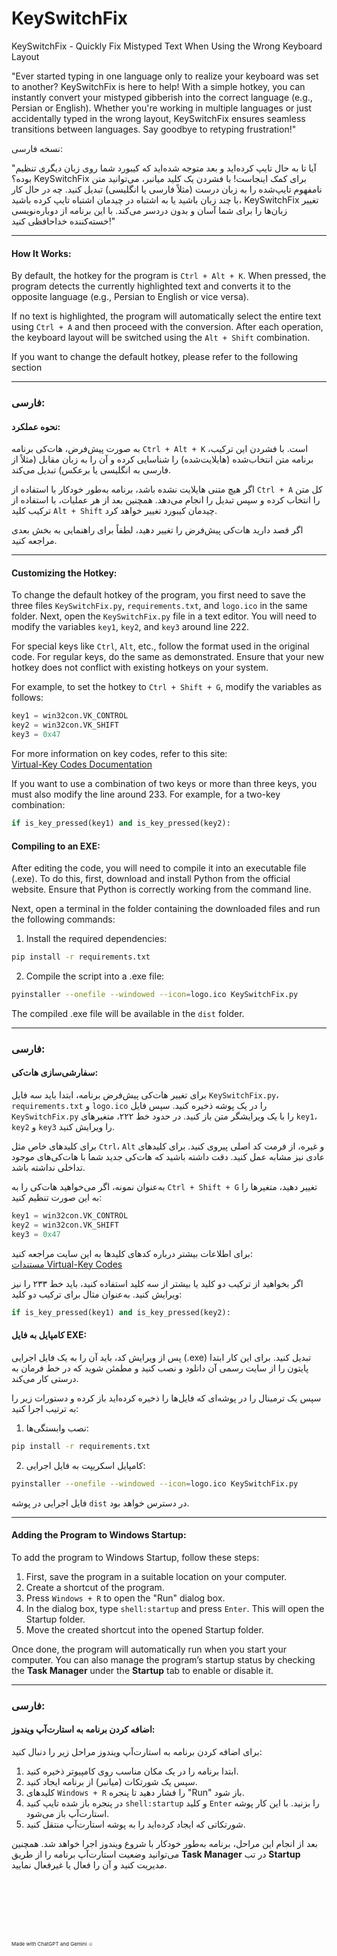 # KeySwitchFix
KeySwitchFix - Quickly Fix Mistyped Text When Using the Wrong Keyboard Layout

"Ever started typing in one language only to realize your keyboard was set to another? KeySwitchFix is here to help! With a simple hotkey, you can instantly convert your mistyped gibberish into the correct language (e.g., Persian or English). Whether you're working in multiple languages or just accidentally typed in the wrong layout, KeySwitchFix ensures seamless transitions between languages. Say goodbye to retyping frustration!"

نسخه فارسی:

"آیا تا به حال تایپ کرده‌اید و بعد متوجه شده‌اید که کیبورد شما روی زبان دیگری تنظیم بوده؟ KeySwitchFix برای کمک اینجاست! با فشردن یک کلید میانبر، می‌توانید متن نامفهوم تایپ‌شده را به زبان درست (مثلاً فارسی یا انگلیسی) تبدیل کنید. چه در حال کار با چند زبان باشید یا به اشتباه در چیدمان اشتباه تایپ کرده باشید، KeySwitchFix تغییر زبان‌ها را برای شما آسان و بدون دردسر می‌کند. با این برنامه از دوباره‌نویسی خسته‌کننده خداحافظی کنید!"

---

#### How It Works:
By default, the hotkey for the program is `Ctrl + Alt + K`. When pressed, the program detects the currently highlighted text and converts it to the opposite language (e.g., Persian to English or vice versa). 

If no text is highlighted, the program will automatically select the entire text using `Ctrl + A` and then proceed with the conversion. After each operation, the keyboard layout will be switched using the `Alt + Shift` combination.

If you want to change the default hotkey, please refer to the following section

---

### فارسی:

#### نحوه عملکرد:
به صورت پیش‌فرض، هات‌کی برنامه `Ctrl + Alt + K` است. با فشردن این ترکیب، برنامه متن انتخاب‌شده (هایلایت‌شده) را شناسایی کرده و آن را به زبان مقابل (مثلاً از فارسی به انگلیسی یا برعکس) تبدیل می‌کند.

اگر هیچ متنی هایلایت نشده باشد، برنامه به‌طور خودکار با استفاده از `Ctrl + A` کل متن را انتخاب کرده و سپس تبدیل را انجام می‌دهد. همچنین بعد از هر عملیات، با استفاده از ترکیب کلید `Alt + Shift` چیدمان کیبورد تغییر خواهد کرد.

اگر قصد دارید هات‌کی پیش‌فرض را تغییر دهید، لطفاً برای راهنمایی به بخش بعدی مراجعه کنید.

---


#### Customizing the Hotkey:
To change the default hotkey of the program, you first need to save the three files `KeySwitchFix.py`, `requirements.txt`, and `logo.ico` in the same folder. Next, open the `KeySwitchFix.py` file in a text editor. You will need to modify the variables `key1`, `key2`, and `key3` around line 222.

For special keys like `Ctrl`, `Alt`, etc., follow the format used in the original code. For regular keys, do the same as demonstrated. Ensure that your new hotkey does not conflict with existing hotkeys on your system. 

For example, to set the hotkey to `Ctrl + Shift + G`, modify the variables as follows:
```python
key1 = win32con.VK_CONTROL
key2 = win32con.VK_SHIFT
key3 = 0x47
```

For more information on key codes, refer to this site:  
[Virtual-Key Codes Documentation](https://learn.microsoft.com/en-us/windows/win32/inputdev/virtual-key-codes)

If you want to use a combination of two keys or more than three keys, you must also modify the line around 233. For example, for a two-key combination:
```python
if is_key_pressed(key1) and is_key_pressed(key2):
```


#### Compiling to an EXE:
After editing the code, you will need to compile it into an executable file (.exe). To do this, first, download and install Python from the official website. Ensure that Python is correctly working from the command line.

Next, open a terminal in the folder containing the downloaded files and run the following commands:

1. Install the required dependencies:
```bash
pip install -r requirements.txt
```

2. Compile the script into a .exe file:
```bash
pyinstaller --onefile --windowed --icon=logo.ico KeySwitchFix.py
```

The compiled .exe file will be available in the `dist` folder.

---

### فارسی:

#### سفارشی‌سازی هات‌کی:
برای تغییر هات‌کی پیش‌فرض برنامه، ابتدا باید سه فایل `KeySwitchFix.py`، `requirements.txt` و `logo.ico` را در یک پوشه ذخیره کنید. سپس فایل `KeySwitchFix.py` را با یک ویرایشگر متن باز کنید. در حدود خط ۲۲۲، متغیرهای `key1`، `key2` و `key3` را ویرایش کنید.

برای کلیدهای خاص مثل `Ctrl`، `Alt` و غیره، از فرمت کد اصلی پیروی کنید. برای کلیدهای عادی نیز مشابه عمل کنید. دقت داشته باشید که هات‌کی جدید شما با هات‌کی‌های موجود تداخلی نداشته باشد.

به‌عنوان نمونه، اگر می‌خواهید هات‌کی را به `Ctrl + Shift + G` تغییر دهید، متغیرها را به این صورت تنظیم کنید:
```python
key1 = win32con.VK_CONTROL
key2 = win32con.VK_SHIFT
key3 = 0x47
```

برای اطلاعات بیشتر درباره کدهای کلیدها به این سایت مراجعه کنید:  
[مستندات Virtual-Key Codes](https://learn.microsoft.com/en-us/windows/win32/inputdev/virtual-key-codes)

اگر بخواهید از ترکیب دو کلید یا بیشتر از سه کلید استفاده کنید، باید خط ۲۳۳ را نیز ویرایش کنید. به‌عنوان مثال برای ترکیب دو کلید:
```python
if is_key_pressed(key1) and is_key_pressed(key2):
```



#### کامپایل به فایل EXE:
پس از ویرایش کد، باید آن را به یک فایل اجرایی (.exe) تبدیل کنید. برای این کار ابتدا پایتون را از سایت رسمی آن دانلود و نصب کنید و مطمئن شوید که در خط فرمان به درستی کار می‌کند.

سپس یک ترمینال را در پوشه‌ای که فایل‌ها را ذخیره کرده‌اید باز کرده و دستورات زیر را به ترتیب اجرا کنید:

1. نصب وابستگی‌ها:
```bash
pip install -r requirements.txt
```

2. کامپایل اسکریپت به فایل اجرایی:
```bash
pyinstaller --onefile --windowed --icon=logo.ico KeySwitchFix.py
```

فایل اجرایی در پوشه `dist` در دسترس خواهد بود.

---

#### Adding the Program to Windows Startup:
To add the program to Windows Startup, follow these steps:

1. First, save the program in a suitable location on your computer.
2. Create a shortcut of the program.
3. Press `Windows + R` to open the "Run" dialog box.
4. In the dialog box, type `shell:startup` and press `Enter`. This will open the Startup folder.
5. Move the created shortcut into the opened Startup folder.

Once done, the program will automatically run when you start your computer. You can also manage the program’s startup status by checking the **Task Manager** under the **Startup** tab to enable or disable it.

---

### فارسی:

#### اضافه کردن برنامه به استارت‌آپ ویندوز:
برای اضافه کردن برنامه به استارت‌آپ ویندوز مراحل زیر را دنبال کنید:

1. ابتدا برنامه را در یک مکان مناسب روی کامپیوتر ذخیره کنید.
2. سپس یک شورتکات (میانبر) از برنامه ایجاد کنید.
3. کلیدهای `Windows + R` را فشار دهید تا پنجره "Run" باز شود.
4. در پنجره باز شده تایپ کنید `shell:startup` و کلید `Enter` را بزنید. با این کار پوشه استارت‌آپ باز می‌شود.
5. شورتکاتی که ایجاد کرده‌اید را به پوشه استارت‌آپ منتقل کنید.

بعد از انجام این مراحل، برنامه به‌طور خودکار با شروع ویندوز اجرا خواهد شد. همچنین می‌توانید وضعیت استارت‌آپ برنامه را از طریق **Task Manager** در تب **Startup** مدیریت کنید و آن را فعال یا غیرفعال نمایید.

<br><br><br><br><br>
<p style="font-size: 8px;">Made with ChatGPT and Gemini ☺️</p>
